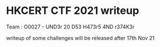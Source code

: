 # HKCERT CTF 2021 writeup
Team : O0027 - UND3r 20 D53 H473r5 4ND r374K3r

writeup of some challenges will be released after 17th Nov 21
